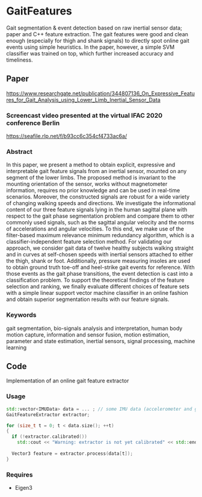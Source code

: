 # GaitFeatures
Gait segmentation &amp; event detection based on raw inertial sensor data; paper and C++ feature extraction.
The gait features were good and clean enough (especially for thigh and shank signals) to directly spot online gait events using simple heuristics. In the paper, however, a simple SVM classifier was trained on top, which further increased accuracy and timeliness. 

## Paper
https://www.researchgate.net/publication/344807136_On_Expressive_Features_for_Gait_Analysis_using_Lower_Limb_Inertial_Sensor_Data

### Screencast video presented at the virtual IFAC 2020 conference Berlin
https://seafile.rlp.net/f/b93cc6c354cf4733ac6a/

### Abstract
In this paper, we present a method to obtain explicit, expressive and interpretable
gait feature signals from an inertial sensor, mounted on any segment of the lower limbs.
The proposed method is invariant to the mounting orientation of the sensor, works without
magnetometer information, requires no prior knowledge and can be used in real-time scenarios.
Moreover, the constructed signals are robust for a wide variety of changing walking speeds
and directions. We investigate the informational content of our three feature signals lying in
the human sagittal plane with respect to the gait phase segmentation problem and compare
them to other commonly used signals, such as the sagittal angular velocity and the norms of
accelerations and angular velocities. To this end, we make use of the filter-based maximum
relevance minimum redundancy algorithm, which is a classifier-independent feature selection
method. For validating our approach, we consider gait data of twelve healthy subjects walking
straight and in curves at self-chosen speeds with inertial sensors attached to either the thigh,
shank or foot. Additionally, pressure measuring insoles are used to obtain ground truth toe-off
and heel-strike gait events for reference. With those events as the gait phase transitions, the
event detection is cast into a classification problem. To support the theoretical findings of the
feature selection and ranking, we finally evaluate different choices of feature sets with a simple
linear support vector machine classifier in an online fashion and obtain superior segmentation
results with our feature signals.

### Keywords
gait segmentation, bio-signals analysis and interpretation, human body motion
capture, information and sensor fusion, motion estimation, parameter and state estimation,
inertial sensors, signal processing, machine learning

## Code
Implementation of an online gait feature extractor
### Usage
```cpp
std::vector<IMUData> data = ... ; // some IMU data (accelerometer and gyroscope measurements)
GaitFeatureExtractor extractor;

for (size_t t = 0; t < data.size(); ++t)
{
  if (!extractor.calibrated())
    std::cout << "Warning: extractor is not yet calibrated" << std::endl;
  
  Vector3 feature = extractor.process(data[t]);
}

```

### Requires
- Eigen3
